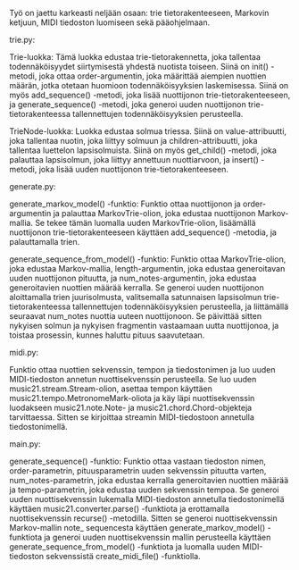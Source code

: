 Työ on jaettu karkeasti neljään osaan: trie tietorakenteeseen, Markovin 
ketjuun, MIDI tiedoston luomiseen sekä pääohjelmaan.

trie.py:

Trie-luokka: Tämä luokka edustaa trie-tietorakennetta, joka tallentaa 
todennäköisyydet siirtymisestä yhdestä nuotista toiseen. 
Siinä on init() -metodi, joka ottaa order-argumentin, joka määrittää aiempien
nuottien määrän, jotka otetaan huomioon todennäköisyyksien laskemisessa. 
Siinä on myös add_sequence() -metodi, joka lisää nuottijonon 
trie-tietorakenteeseen, ja generate_sequence() -metodi, joka generoi uuden 
nuottijonon trie-tietorakenteessa tallennettujen todennäköisyyksien perusteella.

TrieNode-luokka: Luokka edustaa solmua triessa. Siinä on value-attribuutti, 
joka tallentaa nuotin, joka liittyy solmuun ja children-attribuutti, 
joka tallentaa luettelon lapsisolmuista. Siinä on myös get_child() -metodi, 
joka palauttaa lapsisolmun, joka liittyy annettuun nuottiarvoon, ja 
insert() -metodi, joka lisää uuden nuottijonon trie-tietorakenteeseen.

generate.py:

generate_markov_model() -funktio: Funktio ottaa nuottijonon ja order-argumentin 
ja palauttaa MarkovTrie-olion, joka edustaa nuottijonon Markov-mallia. Se 
tekee tämän luomalla uuden MarkovTrie-olion, lisäämällä nuottijonon 
trie-tietorakenteeseen käyttäen add_sequence() -metodia, ja palauttamalla trien.

generate_sequence_from_model() -funktio: Funktio ottaa MarkovTrie-olion, joka
edustaa Markov-mallia, length-argumentin, joka edustaa generoitavan uuden 
nuottijonon pituutta, ja num_notes-argumentin, joka edustaa generoitavien 
nuottien määrää kerralla. Se generoi uuden nuottijonon aloittamalla trien 
juurisolmusta, valitsemalla satunnaisen lapsisolmun trie-tietorakenteessa 
tallennettujen todennäköisyyksien perusteella, ja liittämällä seuraavat 
num_notes nuottia uuteen nuottijonoon. Se päivittää sitten nykyisen solmun 
ja nykyisen fragmentin vastaamaan uutta nuottijonoa, ja toistaa prosessin, 
kunnes haluttu pituus saavutetaan.

midi.py:

Funktio ottaa nuottien sekvenssin, tempon ja tiedostonimen ja luo uuden 
MIDI-tiedoston annetun nuottisekvenssin perusteella. Se luo uuden 
music21.stream.Stream-olion, asettaa tempon käyttäen 
music21.tempo.MetronomeMark-oliota ja käy läpi nuottisekvenssin luodakseen 
music21.note.Note- ja music21.chord.Chord-objekteja tarvittaessa. Sitten se 
kirjoittaa streamin MIDI-tiedostoon annetulla tiedostonimellä.

main.py:

generate_sequence() -funktio: Funktio ottaa vastaan tiedoston nimen, 
order-parametrin, pituusparametrin uuden sekvenssin pituutta varten, 
num_notes-parametrin, joka edustaa kerralla generoitavien nuottien määrää ja 
tempo-parametrin, joka edustaa uuden sekvenssin tempoa. Se generoi uuden 
nuottisekvenssin lukemalla MIDI-tiedoston annetulla tiedostonimellä käyttäen 
music21.converter.parse() -funktiota ja erottamalla nuottisekvenssin 
recurse() -metodilla. Sitten se generoi nuottisekvenssin Markov-mallin 
note_ sequencesta käyttäen generate_markov_model() -funktiota ja generoi 
uuden nuottisekvenssin mallin perusteella käyttäen 
generate_sequence_from_model() -funktiota ja luomalla uuden MIDI-tiedoston 
sekvenssistä create_midi_file() -funktiolla.
